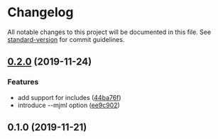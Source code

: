 # Changelog

All notable changes to this project will be documented in this file. See [standard-version](https://github.com/conventional-changelog/standard-version) for commit guidelines.

## [0.2.0](https://github.com/kbychkov/datamail/compare/v0.1.0...v0.2.0) (2019-11-24)


### Features

* add support for includes ([44ba76f](https://github.com/kbychkov/datamail/commit/44ba76f47b56d6f5e0c49be980adee75bd984c78))
* introduce --mjml option ([ee9c902](https://github.com/kbychkov/datamail/commit/ee9c90250451e91bf6c03c3bacadf67dca0b6dba))

## 0.1.0 (2019-11-21)
